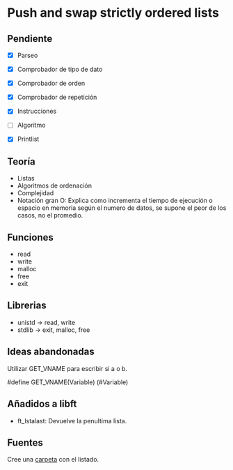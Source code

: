 # Push and swap strictly ordered lists

## Pendiente

- [x] Parseo
- [x] Comprobador de tipo de dato
- [x] Comprobador de orden
- [x] Comprobador de repetición
- [x] Instrucciones
- [ ] Algoritmo
- [x] Printlist


## Teoría
- Listas
- Algoritmos de ordenación
- Complejidad
- Notación gran O: Explica como incrementa el tiempo de ejecución o espacio en memoria según el numero de datos, se supone el peor de los casos, no el promedio.

## Funciones
- read
- write
- malloc
- free
- exit

## Librerias

- unistd -> read, write
- stdlib -> exit, malloc, free

## Ideas abandonadas
Utilizar GET_VNAME para escribir si a o b.

\#define GET_VNAME(Variable) (#Variable)
## Añadidos a libft
- ft_lstalast: Devuelve la penultima lista.

## Fuentes

Cree una [carpeta](./fuentes) con el listado.
